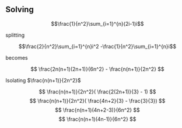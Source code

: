 ## Solving

$$\frac{1}{n^2}\sum_{i=1}^{n}(2i-1)i$$


splitting

$$\frac{2}{n^2}\sum_{i=1}^{n}i^2 -\frac{1}{n^2}\sum_{i=1}^{n}i$$

becomes

$$ \frac{2n(n+1)(2n+1)}{6n^2} - \frac{n(n+1)}{2n^2} $$

Isolating $\frac{n(n+1)}{2n^2}$

$$ \frac{n(n+1)}{2n^2}( \frac{2(2n+1)}{3} - 1) $$
$$ \frac{n(n+1)}{2n^2}( \frac{4n+2}{3} - \frac{3}{3}) $$
$$ \frac{n(n+1)(4n+2-3)}{6n^2} $$
$$ \frac{n(n+1)(4n-1)}{6n^2} $$

